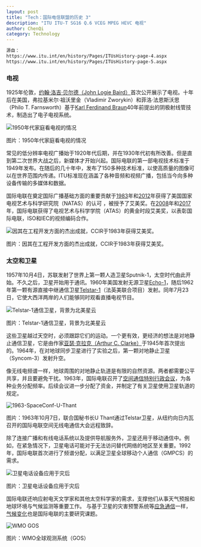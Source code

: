 ```yaml
---
layout: post
title: "Tech：国际电信联盟的历史 3"
description: "ITU ITU-T SG16 Q.6 VCEG MPEG HEVC 电视"
author: ChenQi
category: Technology
---
```


```txt
源自：
https://www.itu.int/en/history/Pages/ITUsHistory-page-4.aspx
https://www.itu.int/en/history/Pages/ITUsHistory-page-5.aspx
```

### 电视

1925年伦敦，[约翰·洛吉·贝尔德（John Logie Baird）](https://www.itu.int/itunews/manager/display.asp?lang=en&year=2006&issue=04&ipage=pioneer&ext=html)首次公开展示了电视。十年后在美国，弗拉基米尔·祖沃里金（Vladimir Zworykin）和菲洛·法恩斯沃思（Philo T. Farnsworth）基于[Karl Ferdinand Braun](https://www.itu.int/itunews/manager/display.asp?lang=en&year=2006&issue=03&ipage=pioneers&ext=html)40年前提出的阴极射线管技术，制造出了电子电视系统。

![1950年代家庭看电视的情况](https://www.itu.int/en/history/ImagesOverviewOfITUsHistory/FamilyTV.jpg)

图片：1950年代家庭看电视的情况

常见的低分辨率电视广播始于1920年代后期，并在1930年代初有所改善。但是直到第二次世界大战之后，新媒体才开始兴起。国际电联的第一部电视技术标准于1949年发布。在随后的几十年中，发布了150多种技术标准，以使高质量的图像可以在世界范围内传递。ITU标准现在涵盖了各种音频和视频广播，包括当今向多种设备传输的多媒体和数据。

国际电联在奠定国际广播基础方面的重要贡献于[1983](https://www.itu.int/itunews/manager/display.asp?lang=en&year=2007&issue=03&ipage=recommen601&ext=html)年和[2012](https://itunews.itu.int/En/2077-ITU-receives-Emmy-Award-for-new-audio-broadcast-standard.note.aspx)年获得了美国国家电视艺术与科学研究院（NATAS）的认可 ，被授予了艾美奖。在[2008](https://www.itu.int/itunews/manager/display.asp?lang=en&year=2008&issue=08&ipage=05&ext=html)年和[2017](http://news.itu.int/itu-iso-iec-receive-another-primetime-emmy-for-video-compression-video/)年，国际电联获得了电视艺术与科学学院（ATAS）的黄金时段艾美奖，以表彰国际电联，ISO和IEC的视频编码合作。

![因其在工程开发方面的杰出成就，CCIR于1983年获得艾美奖。](https://www.itu.int/en/history/ImagesOverviewOfITUsHistory/1983-EmmyAward-CCIR-091923.jpg)

图片：因其在工程开发方面的杰出成就，CCIR于1983年获得艾美奖。

### 太空和卫星

1957年10月4日，苏联发射了世界上第一颗人造卫星Sputnik-1，太空时代由此开始。不久之后，卫星开始用于通讯。1960年美国发射无源卫星[Echo-1](https://www.itu.int/itunews/manager/display.asp?lang=en&year=2006&issue=02&ipage=pioneers&ext=html)，随后1962年第一颗有源直接中继通信卫星[Telstar-1](https://www.itu.int/itunews/manager/display.asp?lang=en&year=2006&issue=02&ipage=pioneers&ext=html)（法英美联合项目）发射。同年7月23日，它使大西洋两岸的人们能够同时观看直播电视节目。

![Telstar-1通信卫星，背景为北美星云](https://www.itu.int/en/history/ImagesOverviewOfITUsHistory/Telstar-1-NASA.jpg)

图片：Telstar-1通信卫星，背景为北美星云

这些卫星越过天空时，必须跟踪它们的运动。一个更有效，更经济的想法是对地静止通信卫星，它是由作家[亚瑟·克拉克（Arthur C. Clarke）](https://www.itu.int/itunews/manager/display.asp?lang=en&year=2008&issue=03&ipage=Arthur-Clarke&ext=html)于1945年首次提出的。1964年，在对地球同步卫星进行了实验之后，第一颗对地静止卫星（Syncom-3）发射升空。

像无线电频谱一样，地球周围的对地静止轨道是有限的自然资源。两者都需要公平共享，并且要避免干扰。1963年，国际电联召开了[空间通信特别行政会议](http://handle.itu.int/11.1004/020.1000/4.89)，为各种业务分配频率。后续会议进一步分配了资金，并制定了有关卫星使用卫星轨道的规定。

![1963-SpaceConf-U-Thant](https://www.itu.int/en/history/ImagesOverviewOfITUsHistory/1963-SpaceConf-U-Thant.jpg)

图片：1963年10月7日，联合国秘书长U Thant通过Telstar卫星，从纽约向日内瓦召开的国际电联空间无线电通信大会远程致辞。

除了连接广播和有线电话系统以及提供导航服务外，卫星还用于移动通信中。例如，在紧急情况下，卫星电话可能对于无法访问替代网络的地区至关重要。1992年，国际电联首次进行了频谱分配，以满足卫星全球移动个人通信（GMPCS）的需求。

![卫星电话设备应用于灾后](https://www.itu.int/en/history/ImagesOverviewOfITUsHistory/INMARSAT-Satellite-Phone-970055.jpg)

图片：卫星电话设备应用于灾后

国际电联还响应射电天文学家和其他太空科学家的需求，支撑他们从事天气预报和地球环境与气候监测等重要工作。 与基于卫星的灾害预警系统等[应急通信](https://www.itu.int/emergencytelecoms)一样，[气候变化](https://www.itu.int/en/action/environment-and-climate-change/Pages/default-BAK.aspx)也是国际电联的主要研究课题。

![WMO GOS](https://www.itu.int/en/history/ImagesOverviewOfITUsHistory/WMO-GOS-fullsize.jpg)

图片：WMO全球观测系统（GOS）
